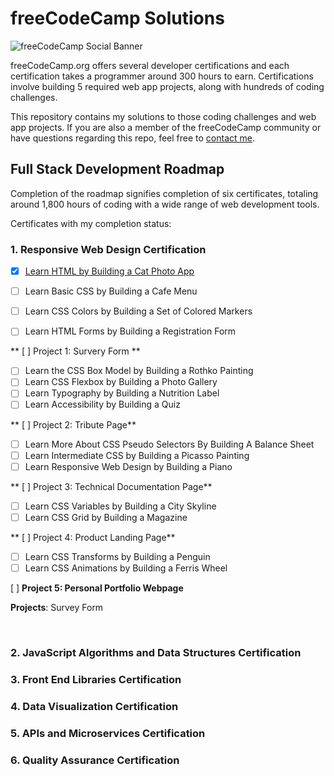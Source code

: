 # freeCodeCamp Solutions

![freeCodeCamp Social Banner](https://s3.amazonaws.com/freecodecamp/wide-social-banner.png)

freeCodeCamp.org offers several developer certifications and each certification takes a programmer around 300 hours to earn. Certifications involve building 5 required web app projects, along with hundreds of coding challenges. 

This repository contains my solutions to those coding challenges and web app projects. If you are also a member of the freeCodeCamp community or have questions regarding this repo, feel free to [contact me](https://www.linkedin.com/in/stephancjohnson/).

## Full Stack Development Roadmap 

Completion of the roadmap signifies completion of six certificates, totaling around 1,800 hours of coding with a wide range of web development tools.

Certificates with my completion status:

### **1. Responsive Web Design Certification** 

- [x] [Learn HTML by Building a Cat Photo App](https://github.com/johnsonstephan/freeCodeCamp-Solutions/tree/main/Responsive%20Web%20Design%20Certification/Learn%20HTML%20by%20Building%20a%20Cat%20Photo%20App)

- [ ] Learn Basic CSS by Building a Cafe Menu
- [ ] Learn CSS Colors by Building a Set of Colored Markers
- [ ] Learn HTML Forms by Building a Registration Form

** [ ] Project 1: Survery Form **
    
- [ ] Learn the CSS Box Model by Building a Rothko Painting
- [ ] Learn CSS Flexbox by Building a Photo Gallery
- [ ] Learn Typography by Building a Nutrition Label
- [ ] Learn Accessibility by Building a Quiz

** [ ] Project 2: Tribute Page**
   
- [ ] Learn More About CSS Pseudo Selectors By Building A Balance Sheet
- [ ] Learn Intermediate CSS by Building a Picasso Painting
- [ ] Learn Responsive Web Design by Building a Piano

** [ ] Project 3: Technical Documentation Page**

- [ ] Learn CSS Variables by Building a City Skyline
- [ ] Learn CSS Grid by Building a Magazine

** [ ] Project 4: Product Landing Page**

- [ ] Learn CSS Transforms by Building a Penguin
- [ ] Learn CSS Animations by Building a Ferris Wheel 

 [ ] **Project 5: Personal Portfolio Webpage**  

 **Projects**: Survey Form
 
<br />
 
### **2. JavaScript Algorithms and Data Structures Certification** 

### **3. Front End Libraries Certification** 

### **4. Data Visualization Certification** 

### **5. APIs and Microservices Certification** 

### **6. Quality Assurance Certification** 